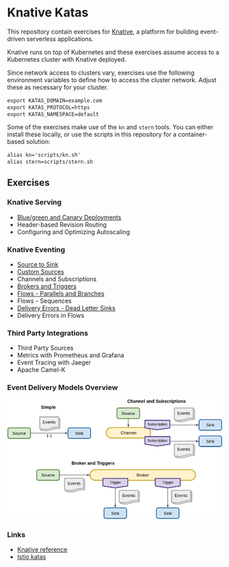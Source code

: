# Knative Katas

This repository contain exercises for [Knative](https://knative.dev), a platform
for building event-driven serverless applications.

Knative runs on top of Kubernetes and these exercises assume access to a
Kubernetes cluster with Knative deployed.

Since network access to clusters vary, exercises use the following environment
variables to define how to access the cluster network. Adjust these as necessary
for your cluster.

```console
export KATAS_DOMAIN=example.com
export KATAS_PROTOCOL=https
export KATAS_NAMESPACE=default
```

Some of the exercises make use of the `kn` and `stern` tools. You can either
install these locally, or use the scripts in this repository for a
container-based solution:

```console
alias kn='scripts/kn.sh'
alias stern=scripts/stern.sh
```

## Exercises

### Knative Serving

- [Blue/green and Canary Deployments](blue-green-and-canary.md)
- Header-based Revision Routing
- Configuring and Optimizing Autoscaling

### Knative Eventing

- [Source to Sink](source-to-sink.md)
- [Custom Sources](custom-sources.md)
- Channels and Subscriptions
- [Brokers and Triggers](brokers-and-triggers.md)
- [Flows - Parallels and Branches](parallels-and-branches.md)
- Flows - Sequences
- [Delivery Errors - Dead Letter Sinks](delivery-errors.md)
- Delivery Errors in Flows

### Third Party Integrations

- Third Party Sources
- Metrics with Prometheus and Grafana
- Event Tracing with Jaeger
- Apache Camel-K

### Event Delivery Models Overview

![Delivery Models](images/event-delivery-models.png)

### Links

- [Knative reference](https://knative.dev/docs/reference/)
- [Istio katas](https://github.com/MichaelVL/istio-katas)